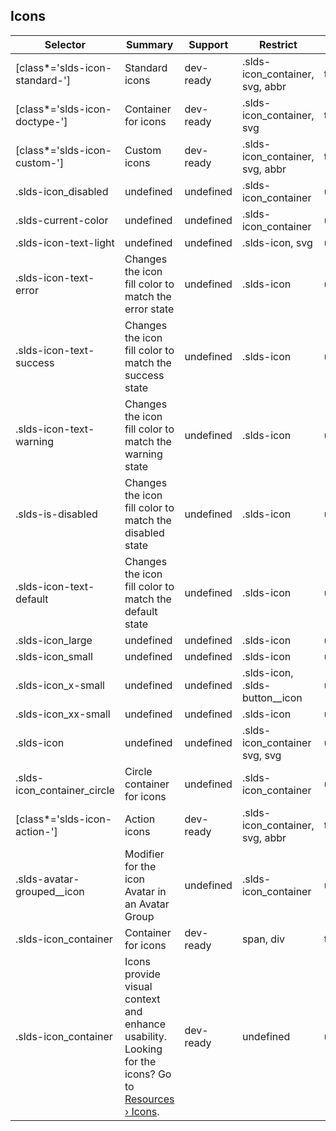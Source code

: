 

## Icons

| Selector | Summary | Support | Restrict | Variant |
|-------|-------|-------|-------|-------|
| [class*='slds-icon-standard-'] | Standard icons | dev-ready | .slds-icon_container, svg, abbr | true |
| [class*='slds-icon-doctype-'] | Container for icons | dev-ready | .slds-icon_container, svg | true |
| [class*='slds-icon-custom-'] | Custom icons | dev-ready | .slds-icon_container, svg, abbr | true |
| .slds-icon_disabled | undefined | undefined | .slds-icon_container | undefined |
| .slds-current-color | undefined | undefined | .slds-icon_container | undefined |
| .slds-icon-text-light | undefined | undefined | .slds-icon, svg | undefined |
| .slds-icon-text-error | Changes the icon fill color to match the error state | undefined | .slds-icon | undefined |
| .slds-icon-text-success | Changes the icon fill color to match the success state | undefined | .slds-icon | undefined |
| .slds-icon-text-warning | Changes the icon fill color to match the warning state | undefined | .slds-icon | undefined |
| .slds-is-disabled | Changes the icon fill color to match the disabled state | undefined | .slds-icon | undefined |
| .slds-icon-text-default | Changes the icon fill color to match the default state | undefined | .slds-icon | undefined |
| .slds-icon_large | undefined | undefined | .slds-icon | undefined |
| .slds-icon_small | undefined | undefined | .slds-icon | undefined |
| .slds-icon_x-small | undefined | undefined | .slds-icon, .slds-button__icon | undefined |
| .slds-icon_xx-small | undefined | undefined | .slds-icon | undefined |
| .slds-icon | undefined | undefined | .slds-icon_container svg, svg | undefined |
| .slds-icon_container_circle | Circle container for icons | undefined | .slds-icon_container | undefined |
| [class*='slds-icon-action-'] | Action icons | dev-ready | .slds-icon_container, svg, abbr | true |
| .slds-avatar-grouped__icon | Modifier for the icon Avatar in an Avatar Group | undefined | .slds-icon_container | undefined |
| .slds-icon_container | Container for icons | dev-ready | span, div | true |
| .slds-icon_container | Icons provide visual context and enhance usability. Looking for the icons? Go to [Resources › Icons](/icons/). | dev-ready | undefined | undefined |